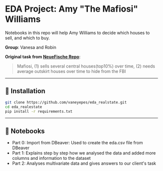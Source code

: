 # EDA Project: Amy "The Mafiosi" Williams

Notebooks in this repo will help Amy Williams to decide which houses to sell, and which to buy.

__Group__: Vanesa and Robin

__Original task from [NeueFische Repo](https://github.com/neuefische/ds-eda-project-template/blob/main/assignment.md)__:

>Mafiosi, 
(1) sells several central houses(top10%) over time, 
(2) needs average outskirt houses over time to hide from the FBI

---

## 🚀 Installation

```bash
git clone https://github.com/vaneyepes/eda_realstate.git
cd eda_realestate
pip install -r requirements.txt
````

---

## 📓 Notebooks

- Part 0: Import from DBeaver: Used to create the eda.csv file from DBeaver
- Part 1: Explains step by step how we analysed the data and added more columns and information to the dataset
- Part 2: Analyses multivariate data and gives answers to our client's task
